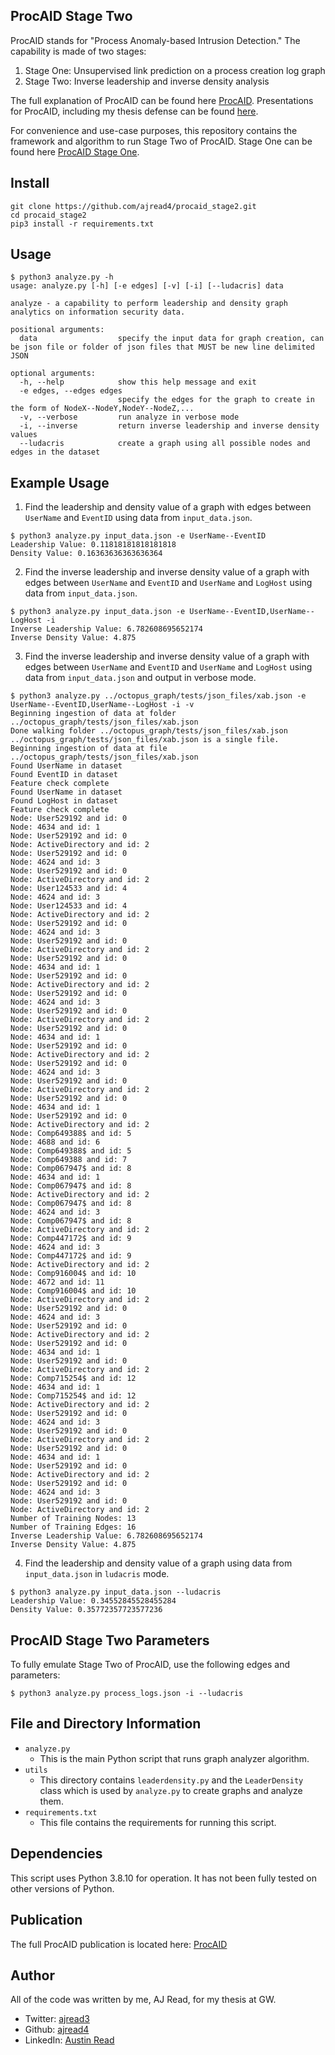 ## ProcAID Stage Two 

ProcAID stands for "Process Anomaly-based Intrusion Detection." The capability is made of two stages: 

1. Stage One: Unsupervised link prediction on a process creation log graph 
2. Stage Two: Inverse leadership and inverse density analysis  

The full explanation of ProcAID can be found here [ProcAID](https://www.proquest.com/openview/e4ce5ff777fc5943a8b4624677b3cad1/1.pdf?pq-origsite=gscholar&cbl=18750&diss=y). Presentations for ProcAID, including my thesis defense can be found [here](https://github.com/ajread4/procaid_presentations).

For convenience and use-case purposes, this repository contains the framework and algorithm to run Stage Two of ProcAID. Stage One can be found here [ProcAID Stage One](https://github.com/ajread4/procaid_stage1).


## Install
```
git clone https://github.com/ajread4/procaid_stage2.git
cd procaid_stage2
pip3 install -r requirements.txt
```

## Usage 
```
$ python3 analyze.py -h
usage: analyze.py [-h] [-e edges] [-v] [-i] [--ludacris] data

analyze - a capability to perform leadership and density graph analytics on information security data.

positional arguments:
  data                  specify the input data for graph creation, can be json file or folder of json files that MUST be new line delimited JSON

optional arguments:
  -h, --help            show this help message and exit
  -e edges, --edges edges
                        specify the edges for the graph to create in the form of NodeX--NodeY,NodeY--NodeZ,...
  -v, --verbose         run analyze in verbose mode
  -i, --inverse         return inverse leadership and inverse density values
  --ludacris            create a graph using all possible nodes and edges in the dataset
```

## Example Usage 
1. Find the leadership and density value of a graph with edges between ```UserName``` and ```EventID``` using data from ```input_data.json```. 
```
$ python3 analyze.py input_data.json -e UserName--EventID
Leadership Value: 0.11818181818181818
Density Value: 0.16363636363636364
```
2. Find the inverse leadership and inverse density value of a graph with edges between ```UserName``` and ```EventID``` and ```UserName``` and ```LogHost``` using data from ```input_data.json```.
```
$ python3 analyze.py input_data.json -e UserName--EventID,UserName--LogHost -i
Inverse Leadership Value: 6.782608695652174
Inverse Density Value: 4.875
```
3. Find the inverse leadership and inverse density value of a graph with edges between ```UserName``` and ```EventID``` and ```UserName``` and ```LogHost``` using data from ```input_data.json``` and output in verbose mode. 
```
$ python3 analyze.py ../octopus_graph/tests/json_files/xab.json -e UserName--EventID,UserName--LogHost -i -v
Beginning ingestion of data at folder ../octopus_graph/tests/json_files/xab.json
Done walking folder ../octopus_graph/tests/json_files/xab.json
../octopus_graph/tests/json_files/xab.json is a single file.
Beginning ingestion of data at file ../octopus_graph/tests/json_files/xab.json
Found UserName in dataset
Found EventID in dataset
Feature check complete
Found UserName in dataset
Found LogHost in dataset
Feature check complete
Node: User529192 and id: 0
Node: 4634 and id: 1
Node: User529192 and id: 0
Node: ActiveDirectory and id: 2
Node: User529192 and id: 0
Node: 4624 and id: 3
Node: User529192 and id: 0
Node: ActiveDirectory and id: 2
Node: User124533 and id: 4
Node: 4624 and id: 3
Node: User124533 and id: 4
Node: ActiveDirectory and id: 2
Node: User529192 and id: 0
Node: 4624 and id: 3
Node: User529192 and id: 0
Node: ActiveDirectory and id: 2
Node: User529192 and id: 0
Node: 4634 and id: 1
Node: User529192 and id: 0
Node: ActiveDirectory and id: 2
Node: User529192 and id: 0
Node: 4624 and id: 3
Node: User529192 and id: 0
Node: ActiveDirectory and id: 2
Node: User529192 and id: 0
Node: 4634 and id: 1
Node: User529192 and id: 0
Node: ActiveDirectory and id: 2
Node: User529192 and id: 0
Node: 4624 and id: 3
Node: User529192 and id: 0
Node: ActiveDirectory and id: 2
Node: User529192 and id: 0
Node: 4634 and id: 1
Node: User529192 and id: 0
Node: ActiveDirectory and id: 2
Node: Comp649388$ and id: 5
Node: 4688 and id: 6
Node: Comp649388$ and id: 5
Node: Comp649388 and id: 7
Node: Comp067947$ and id: 8
Node: 4634 and id: 1
Node: Comp067947$ and id: 8
Node: ActiveDirectory and id: 2
Node: Comp067947$ and id: 8
Node: 4624 and id: 3
Node: Comp067947$ and id: 8
Node: ActiveDirectory and id: 2
Node: Comp447172$ and id: 9
Node: 4624 and id: 3
Node: Comp447172$ and id: 9
Node: ActiveDirectory and id: 2
Node: Comp916004$ and id: 10
Node: 4672 and id: 11
Node: Comp916004$ and id: 10
Node: ActiveDirectory and id: 2
Node: User529192 and id: 0
Node: 4624 and id: 3
Node: User529192 and id: 0
Node: ActiveDirectory and id: 2
Node: User529192 and id: 0
Node: 4634 and id: 1
Node: User529192 and id: 0
Node: ActiveDirectory and id: 2
Node: Comp715254$ and id: 12
Node: 4634 and id: 1
Node: Comp715254$ and id: 12
Node: ActiveDirectory and id: 2
Node: User529192 and id: 0
Node: 4624 and id: 3
Node: User529192 and id: 0
Node: ActiveDirectory and id: 2
Node: User529192 and id: 0
Node: 4634 and id: 1
Node: User529192 and id: 0
Node: ActiveDirectory and id: 2
Node: User529192 and id: 0
Node: 4624 and id: 3
Node: User529192 and id: 0
Node: ActiveDirectory and id: 2
Number of Training Nodes: 13
Number of Training Edges: 16
Inverse Leadership Value: 6.782608695652174
Inverse Density Value: 4.875
```
4. Find the leadership and density value of a graph using data from ```input_data.json``` in ```ludacris``` mode.
```
$ python3 analyze.py input_data.json --ludacris
Leadership Value: 0.34552845528455284
Density Value: 0.35772357723577236
```
## ProcAID Stage Two Parameters 
To fully emulate Stage Two of ProcAID, use the following edges and parameters: 
```
$ python3 analyze.py process_logs.json -i --ludacris
```
## File and Directory Information 

- ```analyze.py``` 
  - This is the main Python script that runs graph analyzer algorithm. 
- ```utils```
  - This directory contains ```leaderdensity.py``` and the ```LeaderDensity``` class which is used by ```analyze.py``` to create graphs and analyze them. 
- ```requirements.txt```
  - This file contains the requirements for running this script. 

## Dependencies 
This script uses Python 3.8.10 for operation. It has not been fully tested on other versions of Python.

## Publication
The full ProcAID publication is located here: [ProcAID](https://www.proquest.com/openview/e4ce5ff777fc5943a8b4624677b3cad1/1.pdf?pq-origsite=gscholar&cbl=18750&diss=y)

## Author
All of the code was written by me, AJ Read, for my thesis at GW.
- Twitter: [ajread3](https://twitter.com/ajread3)
- Github: [ajread4](https://github.com/ajread4)
- LinkedIn: [Austin Read](https://www.linkedin.com/in/austin-read-88953b189/)
